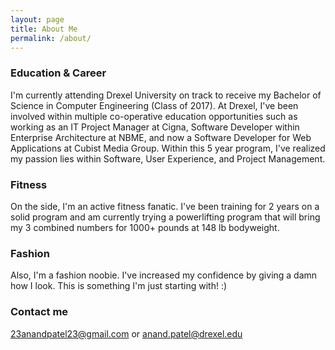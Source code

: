 ```yaml
---
layout: page
title: About Me
permalink: /about/
---
```


### Education & Career

I'm currently attending Drexel University on track to receive my Bachelor of Science in Computer Engineering (Class of 2017). At Drexel, I've been involved within multiple co-operative education opportunities such as working as an IT Project Manager at Cigna, Software Developer within Enterprise Architecture at NBME, and now a Software Developer for Web Applications at Cubist Media Group. Within this 5 year program, I've realized my passion lies within Software, User Experience, and Project Management. 

### Fitness

On the side, I'm an active fitness fanatic. I've been training for 2 years on a solid program and am currently trying a powerlifting program that will bring my 3 combined numbers for 1000+ pounds at 148 lb bodyweight. 

### Fashion

Also, I'm a fashion noobie. I've increased my confidence by giving a damn how I look. This is something I'm just starting with! :)

### Contact me

[23anandpatel23@gmail.com](mailto:23anandpatel23@gmail.com) or [anand.patel@drexel.edu](mailto:anand.patel@drexel.edu)
